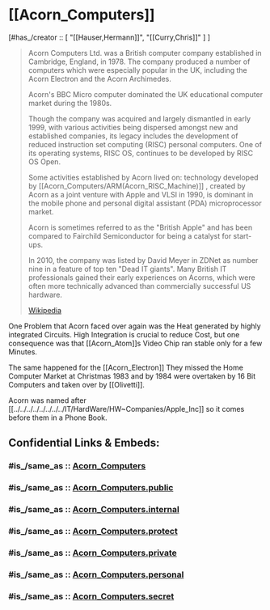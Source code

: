 
# [[Acorn_Computers]]

[#has_/creator :: [ "[[Hauser,Hermann]]", "[[Curry,Chris]]" ] ] 

> Acorn Computers Ltd. was a British computer company established in Cambridge, England, in 1978. 
> The company produced a number of computers which were especially popular in the UK, including the Acorn Electron and the Acorn Archimedes. 
> 
> Acorn's BBC Micro computer dominated the UK educational computer market during the 1980s. 
> 
> Though the company was acquired and largely dismantled in early 1999, 
> with various activities being dispersed amongst new and established companies, 
> its legacy includes the development of reduced instruction set computing (RISC) personal computers. 
> One of its operating systems, RISC OS, continues to be developed by RISC OS Open. 
> 
> Some activities established by Acorn lived on: technology developed by [[Acorn_Computers/ARM(Acorn_RISC_Machine)]]  , 
> created by Acorn as a joint venture with Apple and VLSI in 1990, 
> is dominant in the mobile phone and personal digital assistant (PDA) microprocessor market. 
> 
> Acorn is sometimes referred to as the "British Apple" 
> and has been compared to Fairchild Semiconductor for being a catalyst for start-ups. 
> 
> In 2010, the company was listed by David Meyer in ZDNet as number nine in a feature of top ten "Dead IT giants". 
> Many British IT professionals gained their early experiences on Acorns, 
> which were often more technically advanced than commercially successful US hardware.
>
> [Wikipedia](https://en.wikipedia.org/wiki/Acorn%20Computers)

One Problem that Acorn faced over again was the Heat generated by highly integrated Circuits. 
High Integration is crucial to reduce Cost, 
but one consequence was that [[Acorn_Atom]]s Video Chip ran stable only for a few Minutes. 

The same happened for the [[Acorn_Electron]] 
They missed the Home Computer Market at Christmas 1983 
and by 1984 were overtaken by 16 Bit Computers and taken over by [[Olivetti]].

Acorn was named after [[../../../../../../../../IT/HardWare/HW~Companies/Apple_Inc]] so it comes before them in a Phone Book. 


## Confidential Links & Embeds: 

### #is_/same_as :: [Acorn_Computers](Acorn_Computers.md) 

### #is_/same_as :: [Acorn_Computers.public](/_public/Society/Economics/Business/Business-Entity/IT~Company/Acorn_Computers.public.md) 

### #is_/same_as :: [Acorn_Computers.internal](/_internal/Society/Economics/Business/Business-Entity/IT~Company/Acorn_Computers.internal.md) 

### #is_/same_as :: [Acorn_Computers.protect](/_protect/Society/Economics/Business/Business-Entity/IT~Company/Acorn_Computers.protect.md) 

### #is_/same_as :: [Acorn_Computers.private](/_private/Society/Economics/Business/Business-Entity/IT~Company/Acorn_Computers.private.md) 

### #is_/same_as :: [Acorn_Computers.personal](/_personal/Society/Economics/Business/Business-Entity/IT~Company/Acorn_Computers.personal.md) 

### #is_/same_as :: [Acorn_Computers.secret](/_secret/Society/Economics/Business/Business-Entity/IT~Company/Acorn_Computers.secret.md)

